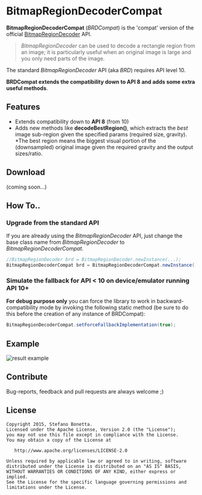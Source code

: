 # BitmapRegionDecoderCompat

**BitmapRegionDecoderCompat** (*BRDCompat*) is the 'compat' version of the official [BitmapRegionDecoder] API. 

 > *BitmapRegionDecoder* can be used to decode a rectangle region from an image; it is particularly useful when an original image is large and you only need parts of the image. 

The standard *BitmapRegionDecoder* API (aka *BRD*) requires API level 10. 

**BRDCompat extends the compatibility down to API 8 and adds some extra useful methods**.



 Features
----

   
 - Extends compatibility down to **API 8** (from 10)
 - Adds new methods like **decodeBestRegion()**, which extracts the *best* image sub-region given the specified params (required size, gravity). *The best region means the biggest visual portion of the (downsampled) original image given the required gravity and the output sizes/ratio.

Download
----
(coming soon...)

 How To..
----
 
 
### Upgrade from the standard API

If you are already using the *BitmapRegionDecoder* API, just change the base class name from *BitmapRegionDecoder* to *BitmapRegionDecoderCompat*.

```java
//BitmapRegionDecoder brd = BitmapRegionDecoder.newInstance(...);
BitmapRegionDecoderCompat brd = BitmapRegionDecoderCompat.newInstance(...);
```


### Simulate the fallback for API < 10 on device/emulator running API 10+
**For debug purpose only** you can force the library to work in backward-compatibility mode by invoking the following static method (be sure to do this before the creation of any instance of BRDCompat):
```java
BitmapRegionDecoderCompat.setForceFallbackImplementation(true);
```

Example
----
![result example](http://s13.postimg.org/5okdzjqmv/brd.png)

Contribute
----
Bug-reports, feedback and pull requests are always welcome ;)

License
----

```
Copyright 2015, Stefano Bonetta.
Licensed under the Apache License, Version 2.0 (the "License");
you may not use this file except in compliance with the License.
You may obtain a copy of the License at

   http://www.apache.org/licenses/LICENSE-2.0

Unless required by applicable law or agreed to in writing, software
distributed under the License is distributed on an "AS IS" BASIS,
WITHOUT WARRANTIES OR CONDITIONS OF ANY KIND, either express or implied.
See the License for the specific language governing permissions and
limitations under the License.
```

[BitmapRegionDecoder]:http://developer.android.com/reference/android/graphics/BitmapRegionDecoder.html

